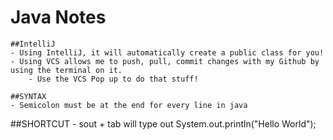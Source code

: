 # Java Notes 

	##IntelliJ 
	- Using IntelliJ, it will automatically create a public class for you!  
	- Using VCS allows me to push, pull, commit changes with my Github by using the terminal on it. 
		- Use the VCS Pop up to do that stuff! 

	##SYNTAX 
	- Semicolon must be at the end for every line in java 


##SHORTCUT 
	- sout + tab will type out System.out.println("Hello World");